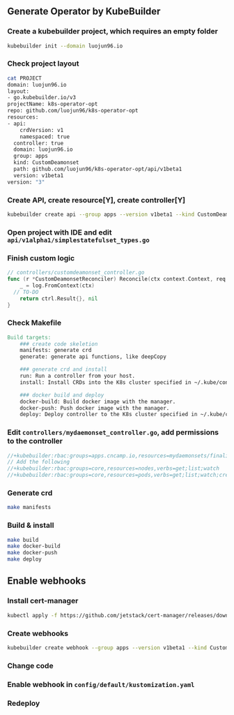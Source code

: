 ## Generate Operator by KubeBuilder
### Create a kubebuilder project, which requires an empty folder
```sh
kubebuilder init --domain luojun96.io
```
### Check project layout
```sh
cat PROJECT
domain: luojun96.io
layout:
- go.kubebuilder.io/v3
projectName: k8s-operator-opt
repo: github.com/luojun96/k8s-operator-opt
resources:
- api:
    crdVersion: v1
    namespaced: true
  controller: true
  domain: luojun96.io
  group: apps
  kind: CustomDeamonset
  path: github.com/luojun96/k8s-operator-opt/api/v1beta1
  version: v1beta1
version: "3"
```
### Create API, create resource[Y], create controller[Y]
```sh
kubebuilder create api --group apps --version v1beta1 --kind CustomDeamonset
```
### Open project with IDE and edit `api/v1alpha1/simplestatefulset_types.go`

### Finish custom logic
```go
// controllers/customdeamonset_controller.go
func (r *CustomDeamonsetReconciler) Reconcile(ctx context.Context, req ctrl.Request) (ctrl.Result, error) {
	_ = log.FromContext(ctx)
  // TO-DO
	return ctrl.Result{}, nil
}
```
### Check Makefile

```makefile
Build targets:
    ### create code skeletion
    manifests: generate crd
    generate: generate api functions, like deepCopy

    ### generate crd and install
    run: Run a controller from your host.
    install: Install CRDs into the K8s cluster specified in ~/.kube/config.

    ### docker build and deploy
    docker-build: Build docker image with the manager.
    docker-push: Push docker image with the manager.
    deploy: Deploy controller to the K8s cluster specified in ~/.kube/config.
```

### Edit `controllers/mydaemonset_controller.go`, add permissions to the controller
```go
//+kubebuilder:rbac:groups=apps.cncamp.io,resources=mydaemonsets/finalizers,verbs=update
// Add the following
//+kubebuilder:rbac:groups=core,resources=nodes,verbs=get;list;watch
//+kubebuilder:rbac:groups=core,resources=pods,verbs=get;list;watch;create;update;patch;delete
```

### Generate crd

```sh
make manifests
```

### Build & install

```sh
make build
make docker-build
make docker-push
make deploy
```

## Enable webhooks

### Install cert-manager

```sh
kubectl apply -f https://github.com/jetstack/cert-manager/releases/download/v1.11.1/cert-manager.yaml
```

### Create webhooks

```sh
kubebuilder create webhook --group apps --version v1beta1 --kind CustomDaemonset --defaulting --programmatic-validation
```

### Change code

### Enable webhook in `config/default/kustomization.yaml`

### Redeploy
